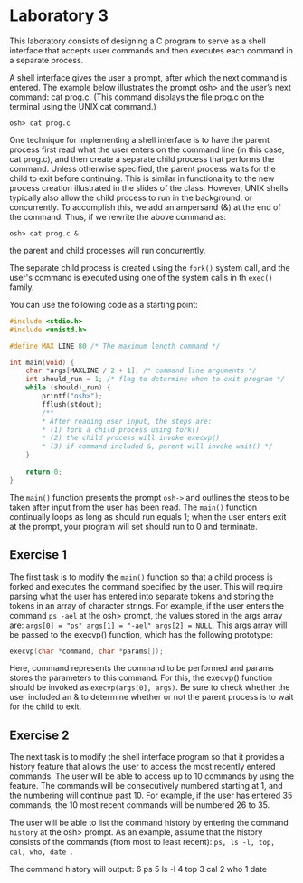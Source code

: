 # Laboratory 3

This laboratory consists of designing a C program to serve as a shell interface that accepts user commands and then executes each command in a separate process.

A shell interface gives the user a prompt, after which the next command is entered. The example below illustrates the prompt osh> and the user’s next command: cat prog.c. (This command displays the file prog.c on the terminal using the UNIX cat command.)

```shell
osh> cat prog.c
```

One technique for implementing a shell interface is to have the parent process first read what the user enters on the command line (in this case, cat prog.c), and then create a separate child process that performs the command. Unless otherwise specified, the parent process waits for the child to exit before continuing. This is similar in functionality to the new process creation illustrated in the slides of the class. However, UNIX shells typically also allow the child process to run in the background, or concurrently. To accomplish this, we add an ampersand (&) at the end of the command. Thus, if we rewrite the above command as:

```shell
osh> cat prog.c &
```

the parent and child processes will run concurrently.

The separate child process is created using the `fork()` system call, and the user's command is executed using one of the system calls in th `exec()` family.

You can use the following code as a starting point:

```c
#include <stdio.h>
#include <unistd.h>

#define MAX LINE 80 /* The maximum length command */

int main(void) {
    char *args[MAXLINE / 2 + 1]; /* command line arguments */
    int should_run = 1; /* flag to determine when to exit program */
    while (should)_run) {
        printf("osh>");
        fflush(stdout);
        /**
        * After reading user input, the steps are:
        * (1) fork a child process using fork()
        * (2) the child process will invoke execvp()
        * (3) if command included &, parent will invoke wait() */
    }
    
    return 0;
}
```

The `main()` function presents the prompt `osh->` and outlines the steps to be taken after input from the user has been read. The `main()` function continually loops as long as should run equals 1; when the user enters exit at the prompt, your program will set should run to 0 and terminate.

## Exercise 1

The first task is to modify the `main()` function so that a child process is forked and executes the command specified by the user. This will require parsing what the user has entered into separate tokens and storing the tokens in an array of character strings. For example, if the user enters the command `ps -ael` at the osh> prompt, the values stored in the args array are:
`args[0] = "ps" args[1] = "-ael" args[2] = NULL`.
This args array will be passed to the execvp() function, which has the following prototype:
```c
execvp(char *command, char *params[]);
```

Here, command represents the command to be performed and params stores the parameters to this command. For this, the execvp() function should be invoked as `execvp(args[0], args)`. Be sure to check whether the user included an & to determine whether or not the parent process is to wait for the child to exit.

## Exercise 2

The next task is to modify the shell interface program so that it provides a history feature that allows the user to access the most recently entered commands. The user will be able to access up to 10 commands by using the feature. The commands will be consecutively numbered starting at 1, and the numbering will continue past 10. For example, if the user has entered 35 commands, the 10 most recent commands will be numbered 26 to 35.

The user will be able to list the command history by entering the command `history` at the osh> prompt. As an example, assume that the history consists of the commands (from most to least recent): `ps, ls -l, top, cal, who, date `. 

The command history will output:
6 ps
5 ls -l 4 top
3 cal
2 who
1 date
